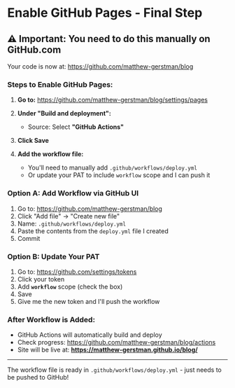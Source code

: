 # Enable GitHub Pages - Final Step

## ⚠️ Important: You need to do this manually on GitHub.com

Your code is now at: https://github.com/matthew-gerstman/blog

### Steps to Enable GitHub Pages:

1. **Go to:** https://github.com/matthew-gerstman/blog/settings/pages

2. **Under "Build and deployment":**
   - Source: Select **"GitHub Actions"**

3. **Click Save**

4. **Add the workflow file:**
   - You'll need to manually add `.github/workflows/deploy.yml`
   - Or update your PAT to include `workflow` scope and I can push it

### Option A: Add Workflow via GitHub UI

1. Go to: https://github.com/matthew-gerstman/blog
2. Click "Add file" → "Create new file"
3. Name: `.github/workflows/deploy.yml`
4. Paste the contents from the `deploy.yml` file I created
5. Commit

### Option B: Update Your PAT

1. Go to: https://github.com/settings/tokens
2. Click your token
3. Add **`workflow`** scope (check the box)
4. Save
5. Give me the new token and I'll push the workflow

### After Workflow is Added:

- GitHub Actions will automatically build and deploy
- Check progress: https://github.com/matthew-gerstman/blog/actions
- Site will be live at: **https://matthew-gerstman.github.io/blog/**

---

The workflow file is ready in `.github/workflows/deploy.yml` - just needs to be pushed to GitHub!
